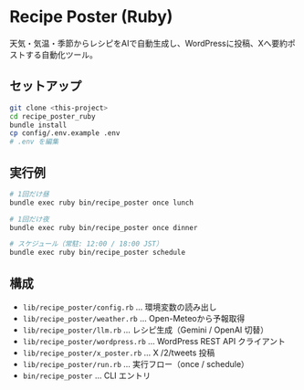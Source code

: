 # Recipe Poster (Ruby)

天気・気温・季節からレシピをAIで自動生成し、WordPressに投稿、Xへ要約ポストする自動化ツール。

## セットアップ

```bash
git clone <this-project>
cd recipe_poster_ruby
bundle install
cp config/.env.example .env
# .env を編集
```

## 実行例

```bash
# 1回だけ昼
bundle exec ruby bin/recipe_poster once lunch

# 1回だけ夜
bundle exec ruby bin/recipe_poster once dinner

# スケジュール（常駐: 12:00 / 18:00 JST）
bundle exec ruby bin/recipe_poster schedule
```

## 構成

- `lib/recipe_poster/config.rb` … 環境変数の読み出し
- `lib/recipe_poster/weather.rb` … Open-Meteoから予報取得
- `lib/recipe_poster/llm.rb` … レシピ生成（Gemini / OpenAI 切替）
- `lib/recipe_poster/wordpress.rb` … WordPress REST API クライアント
- `lib/recipe_poster/x_poster.rb` … X /2/tweets 投稿
- `lib/recipe_poster/run.rb` … 実行フロー（once / schedule）
- `bin/recipe_poster` … CLI エントリ
